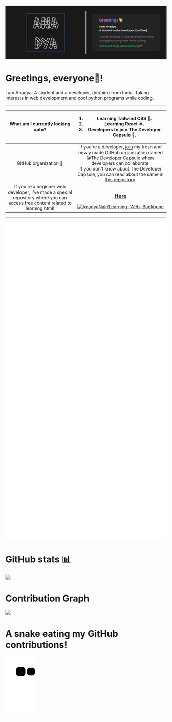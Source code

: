 <img src="https://github.com/AnadyaNair/AnadyaNair/blob/7132cbf287c1d9699fc5e8f0f33133d640394b6b/dark%20theme%20new%20detailed%20banner.png"></img>

<h1>Greetings, everyone👋!</h1>
I am Anadya. A student and a developer, (he/him) from India. Taking interests in web development and cool python programs while coding.

<hr>

|What am I currently looking upto?|<ol><li>Learning Tailwind CSS 🌊.</li> <li>Learning React ⚛.</li> <li>Developers to join The Developer Capsule 🚀.</li></ol>|
|:---:|:---:|
|GitHub organization 🏢|If you're a developer, [join](https://github.com/TheDeveloperCapsule/Join) my fresh and newly made GitHub organization named @[The Developer Capsule](https://github.com/TheDeveloperCapsule) where developers can collaborate.<br> If you don't know about The Developer Capsule, you can read about the same in [this repository](https://github.com/TheDeveloperCapsule/Introduction).|
|If you're a beginner web developer, I've made a special repository where you can access free content related to learning html!|<h3>[Here](https://github.com/AnadyaNair/Learning-Web-Backbone)</h3> [![AnadyaNair/Learning-Web-Backbone](https://github-readme-stats.vercel.app/api/pin/?username=AnadyaNair&repo=Learning-Web-Backbone)](https://github.com/AnadyaNair/Learning-Web-Backbone)|

<hr>

![Metrics](https://github.com/AnadyaNair/AnadyaNair/blob/main/github-metrics.svg)

# GitHub stats 📊

<img src ="https://github-readme-stats.vercel.app/api?username=AnadyaNair&show_icons=true&theme=default"></img>

# Contribution Graph

<img src="https://activity-graph.herokuapp.com/graph?username=AnadyaNair&theme=xcode"></img>

# A snake eating my GitHub contributions!

<img src="https://github.com/AnadyaNair/AnadyaNair/raw/output/github-contribution-grid-snake.svg"></img>
<!--
**AnadyaNair/AnadyaNair** is a ✨ _special_ ✨ repository because its `README.md` (this file) appears on your GitHub profile.
*/

